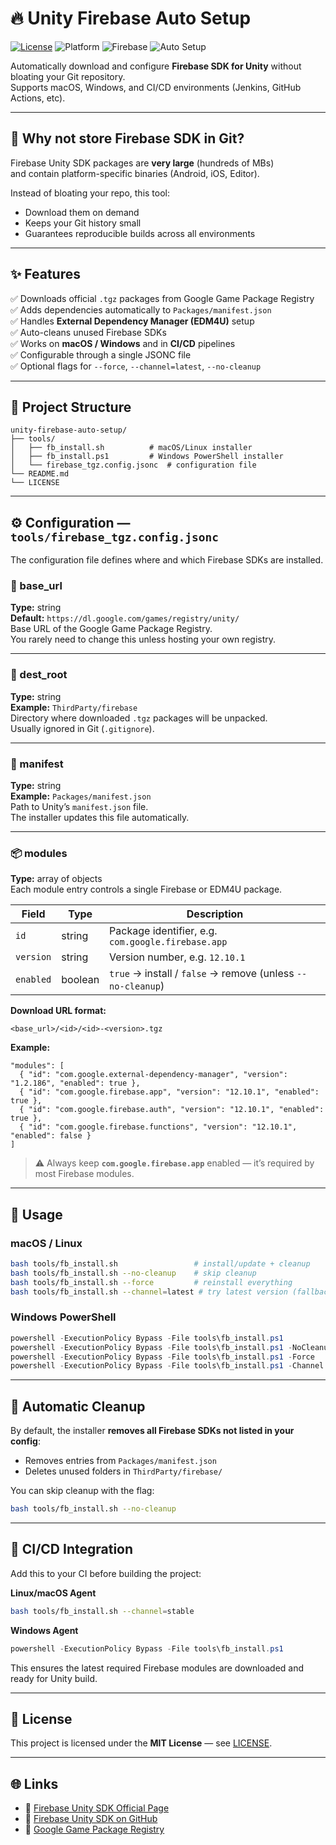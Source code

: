 # 🔥 Unity Firebase Auto Setup

[![License](https://img.shields.io/badge/license-MIT-blue.svg)](LICENSE)
![Platform](https://img.shields.io/badge/platform-Unity-lightgrey.svg)
![Firebase](https://img.shields.io/badge/Firebase-Unity-orange.svg)
![Auto Setup](https://img.shields.io/badge/auto--setup-enabled-brightgreen.svg)

Automatically download and configure **Firebase SDK for Unity** without bloating your Git repository.  
Supports macOS, Windows, and CI/CD environments (Jenkins, GitHub Actions, etc).

---

## 🤔 Why not store Firebase SDK in Git?

Firebase Unity SDK packages are **very large** (hundreds of MBs)  
and contain platform-specific binaries (Android, iOS, Editor).

Instead of bloating your repo, this tool:
- Download them on demand
- Keeps your Git history small
- Guarantees reproducible builds across all environments

---

## ✨ Features

✅ Downloads official `.tgz` packages from Google Game Package Registry  
✅ Adds dependencies automatically to `Packages/manifest.json`  
✅ Handles **External Dependency Manager (EDM4U)** setup  
✅ Auto-cleans unused Firebase SDKs  
✅ Works on **macOS / Windows** and in **CI/CD** pipelines  
✅ Configurable through a single JSONC file  
✅ Optional flags for `--force`, `--channel=latest`, `--no-cleanup`

---

## 📂 Project Structure

```
unity-firebase-auto-setup/
├── tools/
│   ├── fb_install.sh          # macOS/Linux installer
│   ├── fb_install.ps1         # Windows PowerShell installer
│   └── firebase_tgz.config.jsonc  # configuration file
└── README.md
└── LICENSE
```

---

## ⚙️ Configuration — `tools/firebase_tgz.config.jsonc`

The configuration file defines where and which Firebase SDKs are installed.

### 🔗 base_url
**Type:** string  
**Default:** `https://dl.google.com/games/registry/unity/`  
Base URL of the Google Game Package Registry.  
You rarely need to change this unless hosting your own registry.

---

### 📁 dest_root
**Type:** string  
**Example:** `ThirdParty/firebase`  
Directory where downloaded `.tgz` packages will be unpacked.  
Usually ignored in Git (`.gitignore`).

---

### 📄 manifest
**Type:** string  
**Example:** `Packages/manifest.json`  
Path to Unity’s `manifest.json` file.  
The installer updates this file automatically.

---

### 📦 modules
**Type:** array of objects  
Each module entry controls a single Firebase or EDM4U package.

| Field | Type | Description |
|-------|------|-------------|
| `id` | string | Package identifier, e.g. `com.google.firebase.app` |
| `version` | string | Version number, e.g. `12.10.1` |
| `enabled` | boolean | `true` → install / `false` → remove (unless `--no-cleanup`) |

**Download URL format:**
```
<base_url>/<id>/<id>-<version>.tgz
```

**Example:**
```jsonc
"modules": [
  { "id": "com.google.external-dependency-manager", "version": "1.2.186", "enabled": true },
  { "id": "com.google.firebase.app", "version": "12.10.1", "enabled": true },
  { "id": "com.google.firebase.auth", "version": "12.10.1", "enabled": true },
  { "id": "com.google.firebase.functions", "version": "12.10.1", "enabled": false }
]
```

> ⚠️ Always keep **`com.google.firebase.app`** enabled — it’s required by most Firebase modules.

---

## 🧰 Usage

### macOS / Linux
```bash
bash tools/fb_install.sh                 # install/update + cleanup
bash tools/fb_install.sh --no-cleanup    # skip cleanup
bash tools/fb_install.sh --force         # reinstall everything
bash tools/fb_install.sh --channel=latest # try latest version (fallback to stable)
```

### Windows PowerShell
```powershell
powershell -ExecutionPolicy Bypass -File tools\fb_install.ps1
powershell -ExecutionPolicy Bypass -File tools\fb_install.ps1 -NoCleanup
powershell -ExecutionPolicy Bypass -File tools\fb_install.ps1 -Force
powershell -ExecutionPolicy Bypass -File tools\fb_install.ps1 -Channel latest
```

---

## 🧹 Automatic Cleanup

By default, the installer **removes all Firebase SDKs not listed in your config**:
- Removes entries from `Packages/manifest.json`
- Deletes unused folders in `ThirdParty/firebase/`

You can skip cleanup with the flag:
```bash
bash tools/fb_install.sh --no-cleanup
```

---

## 🚀 CI/CD Integration

Add this to your CI before building the project:

**Linux/macOS Agent**
```bash
bash tools/fb_install.sh --channel=stable
```

**Windows Agent**
```powershell
powershell -ExecutionPolicy Bypass -File tools\fb_install.ps1
```

This ensures the latest required Firebase modules are downloaded and ready for Unity build.

---

## 🧠 License

This project is licensed under the **MIT License** — see [LICENSE](LICENSE).

---

## 🌐 Links

- 🔗 [Firebase Unity SDK Official Page](https://firebase.google.com/docs/unity/setup)
- 🔗 [Firebase Unity SDK on GitHub](https://github.com/firebase/firebase-unity-sdk)
- 🔗 [Google Game Package Registry](https://developers.google.com/unity/archive)